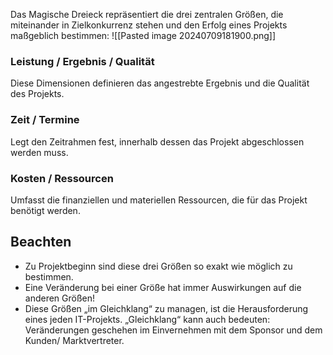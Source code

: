 Das Magische Dreieck repräsentiert die drei zentralen Größen, die miteinander in Zielkonkurrenz stehen und den Erfolg eines Projekts maßgeblich bestimmen:
![[Pasted image 20240709181900.png]]

### Leistung / Ergebnis / Qualität

Diese Dimensionen definieren das angestrebte Ergebnis und die Qualität des Projekts.

### Zeit / Termine

Legt den Zeitrahmen fest, innerhalb dessen das Projekt abgeschlossen werden muss.

### Kosten / Ressourcen

Umfasst die finanziellen und materiellen Ressourcen, die für das Projekt benötigt werden.

## Beachten
- Zu Projektbeginn sind diese drei Größen so exakt wie möglich zu bestimmen.
- Eine Veränderung bei einer Größe hat immer Auswirkungen auf die anderen Größen!
- Diese Größen „im Gleichklang“ zu managen, ist die Herausforderung eines jeden IT-Projekts. 
  „Gleichklang“ kann auch bedeuten: Veränderungen geschehen im Einvernehmen mit dem Sponsor und dem Kunden/ Marktvertreter.
